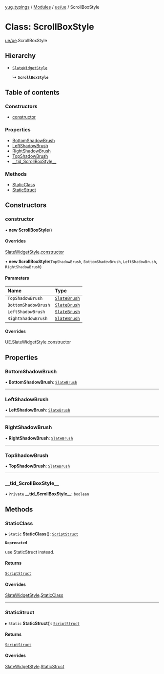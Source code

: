 [yug_typings](../README.md) / [Modules](../modules.md) / [ue/ue](../modules/ue_ue.md) / ScrollBoxStyle

# Class: ScrollBoxStyle

[ue/ue](../modules/ue_ue.md).ScrollBoxStyle

## Hierarchy

- [`SlateWidgetStyle`](ue_ue.SlateWidgetStyle.md)

  ↳ **`ScrollBoxStyle`**

## Table of contents

### Constructors

- [constructor](ue_ue.ScrollBoxStyle.md#constructor)

### Properties

- [BottomShadowBrush](ue_ue.ScrollBoxStyle.md#bottomshadowbrush)
- [LeftShadowBrush](ue_ue.ScrollBoxStyle.md#leftshadowbrush)
- [RightShadowBrush](ue_ue.ScrollBoxStyle.md#rightshadowbrush)
- [TopShadowBrush](ue_ue.ScrollBoxStyle.md#topshadowbrush)
- [\_\_tid\_ScrollBoxStyle\_\_](ue_ue.ScrollBoxStyle.md#__tid_scrollboxstyle__)

### Methods

- [StaticClass](ue_ue.ScrollBoxStyle.md#staticclass)
- [StaticStruct](ue_ue.ScrollBoxStyle.md#staticstruct)

## Constructors

### constructor

• **new ScrollBoxStyle**()

#### Overrides

[SlateWidgetStyle](ue_ue.SlateWidgetStyle.md).[constructor](ue_ue.SlateWidgetStyle.md#constructor)

• **new ScrollBoxStyle**(`TopShadowBrush`, `BottomShadowBrush`, `LeftShadowBrush`, `RightShadowBrush`)

#### Parameters

| Name | Type |
| :------ | :------ |
| `TopShadowBrush` | [`SlateBrush`](ue_ue.SlateBrush.md) |
| `BottomShadowBrush` | [`SlateBrush`](ue_ue.SlateBrush.md) |
| `LeftShadowBrush` | [`SlateBrush`](ue_ue.SlateBrush.md) |
| `RightShadowBrush` | [`SlateBrush`](ue_ue.SlateBrush.md) |

#### Overrides

UE.SlateWidgetStyle.constructor

## Properties

### BottomShadowBrush

• **BottomShadowBrush**: [`SlateBrush`](ue_ue.SlateBrush.md)

___

### LeftShadowBrush

• **LeftShadowBrush**: [`SlateBrush`](ue_ue.SlateBrush.md)

___

### RightShadowBrush

• **RightShadowBrush**: [`SlateBrush`](ue_ue.SlateBrush.md)

___

### TopShadowBrush

• **TopShadowBrush**: [`SlateBrush`](ue_ue.SlateBrush.md)

___

### \_\_tid\_ScrollBoxStyle\_\_

• `Private` **\_\_tid\_ScrollBoxStyle\_\_**: `boolean`

## Methods

### StaticClass

▸ `Static` **StaticClass**(): [`ScriptStruct`](ue_ue.ScriptStruct.md)

**`Deprecated`**

use StaticStruct instead.

#### Returns

[`ScriptStruct`](ue_ue.ScriptStruct.md)

#### Overrides

[SlateWidgetStyle](ue_ue.SlateWidgetStyle.md).[StaticClass](ue_ue.SlateWidgetStyle.md#staticclass)

___

### StaticStruct

▸ `Static` **StaticStruct**(): [`ScriptStruct`](ue_ue.ScriptStruct.md)

#### Returns

[`ScriptStruct`](ue_ue.ScriptStruct.md)

#### Overrides

[SlateWidgetStyle](ue_ue.SlateWidgetStyle.md).[StaticStruct](ue_ue.SlateWidgetStyle.md#staticstruct)
